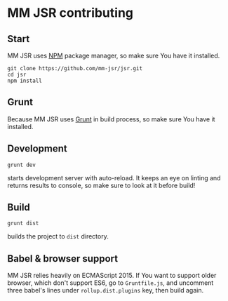 # MM JSR contributing

## Start

MM JSR uses [NPM](https://www.npmjs.com/) package manager, so make sure You have it installed.

```
git clone https://github.com/mm-jsr/jsr.git
cd jsr
npm install
```

## Grunt

Because MM JSR uses [Grunt](https://gruntjs.com/getting-started) in build process, so make sure You have it installed.

## Development

```
grunt dev
```

starts development server with auto-reload. It keeps an eye on linting and returns results to console, so make sure to look at it before build!

## Build

```
grunt dist
```

builds the project to `dist` directory.

## Babel & browser support

MM JSR relies heavily on ECMAScript 2015. If You want to support older browser, which don't support ES6,
go to `Gruntfile.js`, and uncomment three babel's lines under `rollup.dist.plugins` key, then build again.